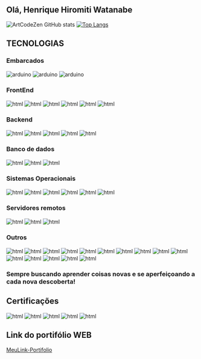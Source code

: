 ## Olá, Henrique Hiromiti Watanabe 

![ArtCodeZen GitHub stats](https://github-readme-stats.vercel.app/api?username=artcodezen&show_icons=true&theme=vision-friendly-dark&count_private=true)
[![Top Langs](https://github-readme-stats.vercel.app/api/top-langs/?username=artcodezen&layout=compact&langs_count=10)]([https://github.com/artcod/](https://github.com/ArtCodeZen/ArtCodeZen/edit/main/README.md))
## TECNOLOGIAS

<div class="info">
  
  ### Embarcados

  <img align="center" alt="arduino" src="https://shields.io/badge/arduino-UNO, ESP32, STM32-blue?logo=arduino&style=for-the-badge" />
  
  <img align="center" alt="arduino" src="https://shields.io/badge/STM32-Bluepill-blue?logo=stmicroelectronics&style=for-the-badge" />

  <img align="center" alt="arduino" src="https://shields.io/badge/Espressif-ESP32-blue?logo=espressif&style=for-the-badge" />

  ### FrontEnd

  <img align="center" alt="html" src="https://shields.io/badge/Html5-red?logo=html5&style=for-the-badge&logoColor=white"/>

  <img align="center" alt="html" src="https://shields.io/badge/CSS3-blue?logo=css3&style=for-the-badge&logoColor=white"/>
  
  <img align="center" alt="html" src="https://shields.io/badge/SASS-cd6799?logo=sass&style=for-the-badge&logoColor=white"/>
  
  <img align="center" alt="html" src="https://shields.io/badge/Javascript-yellow?logo=javascript&style=for-the-badge&logoColor=white"/>

  <img align="center" alt="html" src="https://shields.io/badge/Jquery-black?logo=jquery&style=for-the-badge"/>
  
  <img align="center" alt="html" src="https://shields.io/badge/react-lightblue?logo=react&style=for-the-badge&logoColor=white"/>

  ### Backend

  <img align="center" alt="html" src="https://shields.io/badge/Node.Js-darkgreen?logo=node.js&style=for-the-badge&logoColor=white"/>
  
 
  
  <img align="center" alt="html" src="https://shields.io/badge/C-darkblue?logo=c&style=for-the-badge&logoColor=white"/>

  <img align="center" alt="html" src="https://shields.io/badge/C++-darkblue?logo=cplusplus&style=for-the-badge&logoColor=white"/>
  
 

  <img align="center" alt="html" src="https://shields.io/badge/Python-grey?logo=python&style=for-the-badge&logoColor=white"/>

  <img align="center" alt="html" src="https://shields.io/badge/Android-green?logo=android&style=for-the-badge&logoColor=white"/>

  ### Banco de dados

  <img align="center" alt="html" src="https://shields.io/badge/Postgresql-blue?logo=postgresql&style=for-the-badge&logoColor=white"/>
 
  <img align="center" alt="html" src="https://shields.io/badge/MariaDB-00838f?logo=mariadb&style=for-the-badge&logoColor=black"/>
  
  <img align="center" alt="html" src="https://shields.io/badge/mysql-blue?logo=mysql&style=for-the-badge&logoColor=white"/>

  ### Sistemas Operacionais

 
  <img align="center" alt="html" src="https://shields.io/badge/Windows-blue?logo=windows&style=for-the-badge&logoColor=white"/>
  
  <img align="center" alt="html" src="https://shields.io/badge/Linux-grey?logo=linux&style=for-the-badge&logoColor=white"/>
  
  <img align="center" alt="html" src="https://shields.io/badge/Debian-whitesmoke?logo=debian&style=for-the-badge&logoColor=red"/>

  <img align="center" alt="html" src="https://shields.io/badge/Ubuntu-orange?logo=ubuntu&style=for-the-badge&logoColor=white"/>
  
 
  
  <img align="center" alt="html" src="https://shields.io/badge/Linux mint-green?logo=linuxmint&style=for-the-badge&logoColor=white"/>
  
  <img align="center" alt="html" src="https://shields.io/badge/OpenSuse-lightgreen?logo=opensuse&style=for-the-badge"/>

  ### Servidores remotos

  <img align="center" alt="html" src="https://shields.io/badge/Amazon--ec2-2c2c32?logo=amazonec2&style=for-the-badge&logoColor=white"/>

  <img align="center" alt="html" src="https://shields.io/badge/Microsoft--Azure-0085cf?logo=microsoftazure&style=for-the-badge&logoColor=white"/>

  <img align="center" alt="html" src="https://shields.io/badge/Heroku-purple?logo=heroku&style=for-the-badge&logoColor=white"/>

  ### Outros

  <img align="center" alt="html" src="https://shields.io/badge/Git-red?logo=git&style=for-the-badge&logoColor=white"/>  
  
  <img align="center" alt="html" src="https://shields.io/badge/npm-whitesmoke?logo=npm&style=for-the-badge&logoColor=white"/> 

  <img align="center" alt="html" src="https://shields.io/badge/yarn-whitesmoke?logo=yarn&style=for-the-badge&logoColor=blue"/>
  

  <img align="center" alt="html" src="https://shields.io/badge/GIMP-whitesmoke?logo=gimp&style=for-the-badge&logoColor=brown"/> 

  <img align="center" alt="html" src="https://shields.io/badge/Inkscape-whitesmoke?logo=inkscape&style=for-the-badge&logoColor=black"/>

  <img align="center" alt="html" src="https://shields.io/badge/Krita-lightblue?logo=krita&style=for-the-badge&logoColor=black"/>

  <img align="center" alt="html" src="https://shields.io/badge/shotcut-blue?logo=shotcut&style=for-the-badge&logoColor=black"/>


  <img align="center" alt="html" src="https://shields.io/badge/Kdenlive-whitesmoke?logo=kdenlive&style=for-the-badge&logoColor=black"/>
  

  <img align="center" alt="html" src="https://shields.io/badge/vscode-2c2c32?logo=visualstudio&style=for-the-badge&logoColor=blue"/>

  <img align="center" alt="html" src="https://shields.io/badge/Eclipse--Ide-whitesmoke?logo=eclipse&style=for-the-badge&logoColor=black"/>

  <img align="center" alt="html" src="https://shields.io/badge/Atom-2c2c32?logo=atom&style=for-the-badge&logoColor=white"/>

  <img align="center" alt="html" src="https://shields.io/badge/Filezilla-red?logo=filezilla&style=for-the-badge"/>

  <img align="center" alt="html" src="https://shields.io/badge/Microsoft--Office-darkorange?logo=microsoftoffice&style=for-the-badge&logoColor=white"/>

  
  <img align="center" alt="html" src="https://shields.io/badge/libreoffice-lightblue?logo=libreoffice&style=for-the-badge&logoColor=white"/>


  <img align="center" alt="html" src="https://shields.io/badge/Gulp-red?logo=gulp&style=for-the-badge&logoColor=white"/> 


  <br/>
    
  ### Sempre buscando aprender coisas novas e se aperfeiçoando a cada nova descoberta!  
</div>

## Certificações
<div class="infoadd">
  <img align="center" alt="html" src="https://shields.io/badge/Cisco--Netacad-IT Essentials -- Hardware-lightblue?logo=cisco&style=for-the-badge&logoColor=white"/>

  <img align="center" alt="html" src="https://shields.io/badge/Cisco--Netacad-Introduction to Cybersecurity-lightblue?logo=cisco&style=for-the-badge&logoColor=white"/>

  <img align="center" alt="html" src="https://shields.io/badge/UDEMY-Curso--Maker-a435f0?logo=udemy&style=for-the-badge&logoColor=white"/>

  <img align="center" alt="html" src="https://shields.io/badge/UDEMY-Java-a435f0?logo=udemy&style=for-the-badge&logoColor=white"/>

  <img align="center" alt="html" src="https://shields.io/badge/UDEMY-Desenho Realista-a435f0?logo=udemy&style=for-the-badge&logoColor=white"/>

</div>

## Link do portifólio WEB

[MeuLink-Portifolio](https://artcodezen.github.io/me-artcodezen-react/)

